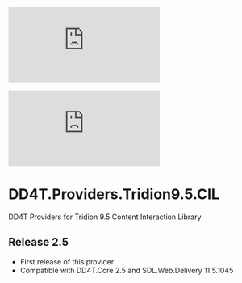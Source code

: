 [![AppVeyor](https://ci.appveyor.com/api/projects/status/github/dd4t/DD4T.Providers.Tridion9.5.CIL?branch=master&svg=true&passingText=master)](https://ci.appveyor.com/project/DD4T/dd4t-providers-tridion9-5-cil)

[![AppVeyor](https://ci.appveyor.com/api/projects/status/github/dd4t/DD4T.Providers.Tridion9.5.CIL?branch=develop&svg=true&passingText=develop)](https://ci.appveyor.com/project/DD4T/dd4t-providers-tridion9-5-cil)

# DD4T.Providers.Tridion9.5.CIL
DD4T Providers for Tridion 9.5 Content Interaction Library

## Release 2.5

- First release of this provider
- Compatible with DD4T.Core 2.5 and SDL.Web.Delivery 11.5.1045